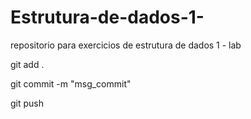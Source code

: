 # Estrutura-de-dados-1-
repositorio para exercicios de estrutura de dados 1 - lab

git add .

git commit -m "msg_commit"

git push

